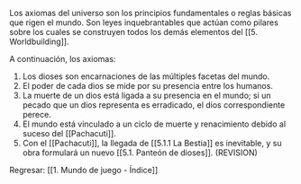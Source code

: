 
Los axiomas del universo son los principios fundamentales o reglas básicas que rigen el mundo. Son leyes inquebrantables que actúan como pilares sobre los cuales se construyen todos los demás elementos del [[5. Worldbuilding]]. 

A continuación, los axiomas:

1. Los dioses son encarnaciones de las múltiples facetas del mundo.
2. El poder de cada dios se mide por su presencia entre los humanos.
3. La muerte de un dios está ligada a su presencia en el mundo; si un pecado que un dios representa es erradicado, el dios correspondiente perece.
4. El mundo está vinculado a un ciclo de muerte y renacimiento debido al suceso del [[Pachacuti]].
5. Con el [[Pachacuti]], la llegada de [[5.1.1 La Bestia]] es inevitable, y su obra formulará un nuevo [[5.1. Panteón de dioses]]. (REVISION)


Regresar: [[1. Mundo de juego - Índice]]
